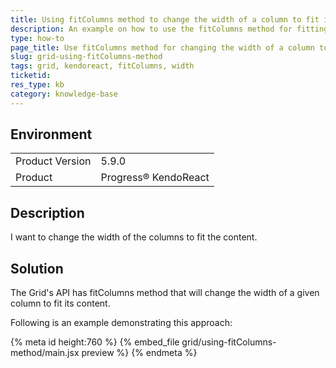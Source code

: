 ```yaml
---
title: Using fitColumns method to change the width of a column to fit its content
description: An example on how to use the fitColumns method for fitting content in a column - KendoReact Grid.
type: how-to
page_title: Use fitColumns method for changing the width of a column to fit its content - KendoReact Grid
slug: grid-using-fitColumns-method
tags: grid, kendoreact, fitColumns, width
ticketid: 
res_type: kb
category: knowledge-base
---
```


## Environment

<table>
    <tbody>
	    <tr>
	    	<td>Product Version</td>
	    	<td>5.9.0</td>
	    </tr>
	    <tr>
	    	<td>Product</td>
	    	<td>Progress® KendoReact</td>
	    </tr>
    </tbody>
</table>


## Description

I want to change the width of the columns to fit the content.

## Solution

The Grid's API has fitColumns method that will change the width of a given column to fit its content. 

Following is an example demonstrating this approach:
 

{% meta id height:760 %}
{% embed_file grid/using-fitColumns-method/main.jsx preview %}
{% endmeta %}
